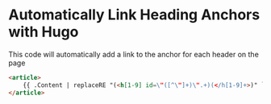 # Automatically Link Heading Anchors with Hugo

This code will automatically add a link to the anchor for each header on the page

```html
<article>
    {{ .Content | replaceRE "(<h[1-9] id=\"([^\"]+)\".+)(</h[1-9]+>)" `<a href="#${2}">${1}</a> ${3}` | safeHTML }}
</article>
```
